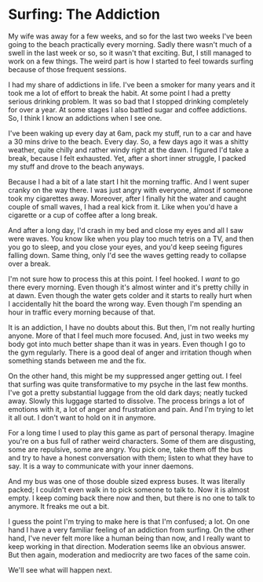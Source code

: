 # Surfing: The Addiction

My wife was away for a few weeks, and so for the last two weeks I've been going
to the beach practically every morning. Sadly there wasn't much of a swell in the
last week or so, so it wasn't that exciting. But, I still managed to work on a
few things. The weird part is how I started to feel towards surfing because of
those frequent sessions.

I had my share of addictions in life. I've been a smoker for many years and it
took me a lot of effort to break the habit. At some point I had a pretty serious
drinking problem. It was so bad that I stopped drinking completely for over a
year. At some stages I also battled sugar and coffee addictions. So, I think I
know an addictions when I see one.

I've been waking up every day at 6am, pack my stuff, run to a car and have a
30 mins drive to the beach. Every day. So, a few days ago it was a shitty weather,
quite chilly and rather windy right at the dawn. I figured I'd take a break,
because I felt exhausted. Yet, after a short inner struggle, I packed my stuff
and drove to the beach anyways.

Because I had a bit of a late start I hit the morning traffic. And I went super
cranky on the way there. I was just angry with everyone, almost if someone took
my cigarettes away. Moreover, after I finally hit the water and caught couple of
small waves, I had a real kick from it. Like when you'd have a cigarette or a cup
of coffee after a long break.

And after a long day, I'd crash in my bed and close my eyes and all I saw were
waves. You know like when you play too much tetris on a TV, and then you go to
sleep, and you close your eyes, and you'd keep seeing figures falling down. Same
thing, only I'd see the waves getting ready to collapse over a break.

I'm not sure how to process this at this point. I feel hooked. I _want_ to go
there every morning. Even though it's almost winter and it's pretty chilly in
at dawn. Even though the water gets colder and it starts to really hurt when I
accidentally hit the board the wrong way. Even though I'm spending an hour in
traffic every morning because of that.

It is an addiction, I have no doubts about this. But then, I'm not really hurting
anyone. More of that I feel much more focused. And, just in two weeks my body
got into much better shape than it was in years. Even though I go to the gym
regularly. There is a good deal of anger and irritation though when something
stands between me and the fix.

On the other hand, this might be my suppressed anger getting out. I feel that
surfing was quite transformative to my psyche in the last few months. I've got
a pretty substantial luggage from the old dark days; neatly tucked away. Slowly
this luggage started to dissolve. The process brings a lot of emotions with it,
a lot of anger and frustration and pain. And I'm trying to let it all out. I
don't want to hold on it in anymore.

For a long time I used to play this game as part of personal therapy. Imagine
you're on a bus full of rather weird characters. Some of them are disgusting, some
are repulsive, some are angry. You pick one, take them off the bus and try to have
a honest conversation with them; listen to what they have to say. It is a way
to communicate with your inner daemons.

And my bus was one of those double sized express buses. It was literally packed;
I couldn't even walk in to pick someone to talk to. Now it is almost empty. I
keep coming back there now and then, but there is no one to talk to anymore. It
freaks me out a bit.

I guess the point I'm trying to make here is that I'm confused; a lot. On one
hand I have a very familiar feeling of an addiction from surfing. On the other
hand, I've never felt more like a human being than now, and I really want to keep
working in that direction. Moderation seems like an obvious answer. But then
again, moderation and mediocrity are two faces of the same coin.

We'll see what will happen next.
